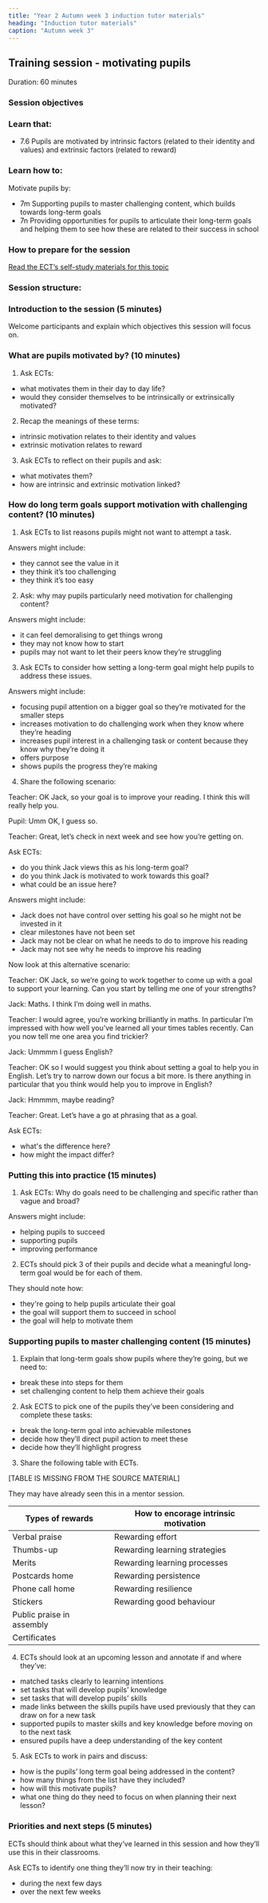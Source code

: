 ```yaml
---
title: "Year 2 Autumn week 3 induction tutor materials"
heading: "Induction tutor materials"
caption: "Autumn week 3"
---
```


## Training session - motivating pupils

Duration: 60 minutes

### Session objectives

### Learn that:

- 7.6 Pupils are motivated by intrinsic factors (related to their identity and values) and extrinsic factors (related to reward)

### Learn how to:

Motivate pupils by:

- 7m Supporting pupils to master challenging content, which builds towards long-term goals
- 7n Providing opportunities for pupils to articulate their long-term goals and helping them to see how these are related to their success in school

### How to prepare for the session

[Read the ECT’s self-study materials for this topic](education-development-trust/year-2-embedding-a-positive-climate-for-learning/autumn-week-3-ect-instructions/)

### Session structure:

### Introduction to the session (5 minutes) 

Welcome participants and explain which objectives this session will focus on.

### What are pupils motivated by? (10 minutes)

1. Ask ECTs:

- what motivates them in their day to day life?
- would they consider themselves to be intrinsically or extrinsically motivated?

2. Recap the meanings of these terms:

- intrinsic motivation relates to their identity and values
- extrinsic motivation relates to reward

3. Ask ECTs to reflect on their pupils and ask:

- what motivates them?
- how are intrinsic and extrinsic motivation linked?

### How do long term goals support motivation with challenging content? (10 minutes)

1. Ask ECTs to list reasons pupils might not want to attempt a task.

Answers might include:

- they cannot see the value in it
- they think it’s too challenging
- they think it’s too easy

2. Ask: why may pupils particularly need motivation for challenging content?

Answers might include:

- it can feel demoralising to get things wrong
- they may not know how to start
- pupils may not want to let their peers know they’re struggling

3. Ask ECTs to consider how setting a long-term goal might help pupils to address these issues.

Answers might include:

- focusing pupil attention on a bigger goal so they’re motivated for the smaller steps
- increases motivation to do challenging work when they know where they’re heading
- increases pupil interest in a challenging task or content because they know why they’re doing it
- offers purpose
- shows pupils the progress they’re making

4. Share the following scenario:

Teacher: OK Jack, so your goal is to improve your reading. I think this will really help you.

Pupil: Umm OK, I guess so.

Teacher: Great, let’s check in next week and see how you’re getting on.

Ask ECTs:

- do you think Jack views this as his long-term goal?
- do you think Jack is motivated to work towards this goal?
- what could be an issue here?

Answers might include:

- Jack does not have control over setting his goal so he might not be invested in it
- clear milestones have not been set
- Jack may not be clear on what he needs to do to improve his reading
- Jack may not see why he needs to improve his reading

Now look at this alternative scenario:

Teacher: OK Jack, so we’re going to work together to come up with a goal to support your learning. Can you start by telling me one of your strengths?

Jack: Maths. I think I’m doing well in maths.

Teacher: I would agree, you’re working brilliantly in maths. In particular I’m impressed with how well you’ve learned all your times tables recently. Can you now tell me one area you find trickier?

Jack: Ummmm I guess English?

Teacher: OK so I would suggest you think about setting a goal to help you in English. Let’s try to narrow down our focus a bit more. Is there anything in particular that you think would help you to improve in English?

Jack: Hmmmm, maybe reading?

Teacher: Great. Let’s have a go at phrasing that as a goal.

Ask ECTs:

- what's the difference here?
- how might the impact differ?

### Putting this into practice (15 minutes) 

1. Ask ECTs: Why do goals need to be challenging and specific rather than vague and broad?

Answers might include:

- helping pupils to succeed 
- supporting pupils
- improving performance  

2. ECTs should pick 3 of their pupils and decide what a meaningful long-term goal would be for each of them.

They should note how:

- they're going to help pupils articulate their goal
- the goal will support them to succeed in school
- the goal will help to motivate them

### Supporting pupils to master challenging content (15 minutes)

1. Explain that long-term goals show pupils where they’re going, but we need to:

- break these into steps for them
- set challenging content to help them achieve their goals

2. Ask ECTS to pick one of the pupils they’ve been considering and complete these tasks:

- break the long-term goal into achievable milestones
- decide how they’ll direct pupil action to meet these
- decide how they’ll highlight progress

3. Share the following table with ECTs.

[TABLE IS MISSING FROM THE SOURCE MATERIAL]

They may have already seen this in a mentor session.

Types of rewards | How to encorage intrinsic motivation
----|----
Verbal praise | Rewarding effort
Thumbs-up | Rewarding learning strategies
Merits | Rewarding learning processes
Postcards home | Rewarding persistence
Phone call home | Rewarding resilience
Stickers | Rewarding good behaviour
Public praise in assembly |
Certificates |

4. ECTs should look at an upcoming lesson and annotate if and where they’ve:

- matched tasks clearly to learning intentions
- set tasks that will develop pupils’ knowledge
- set tasks that will develop pupils’ skills
- made links between the skills pupils have used previously that they can draw on for a new task
- supported pupils to master skills and key knowledge before moving on to the next task
- ensured pupils have a deep understanding of the key content

5. Ask ECTs to work in pairs and discuss:

- how is the pupils’ long term goal being addressed in the content?
- how many things from the list have they included?
- how will this motivate pupils?
- what one thing do they need to focus on when planning their next lesson?

### Priorities and next steps (5 minutes)

ECTs should think about what they’ve learned in this session and how they’ll use this in their classrooms.

Ask ECTs to identify one thing they’ll now try in their teaching:

- during the next few days
- over the next few weeks